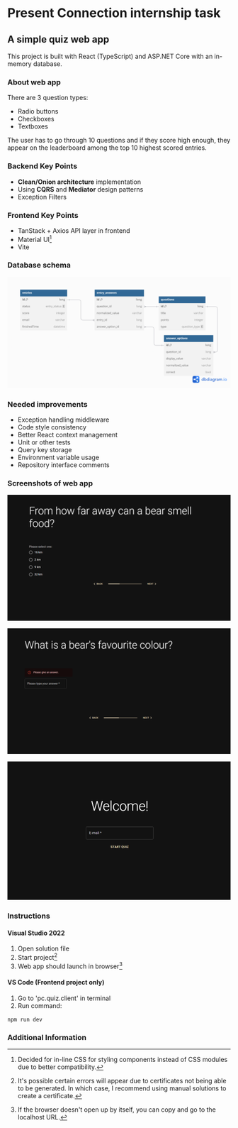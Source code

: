 # Present Connection internship task

## A simple quiz web app

This project is built with React (TypeScript) and ASP.NET Core with an in-memory database.

### About web app
There are 3 question types:
- Radio buttons
- Checkboxes
- Textboxes

The user has to go through 10 questions and if they score high enough, they appear on the leaderboard among the top 10 highest scored entries.

### Backend Key Points
- **Clean/Onion architecture** implementation
- Using **CQRS** and **Mediator** design patterns
- Exception Filters

### Frontend Key Points
- TanStack + Axios API layer in frontend
- Material UI[^3]
- Vite

### Database schema
![alt text](database-schema.png)

### Needed improvements
- Exception handling middleware
- Code style consistency
- Better React context management
- Unit or other tests
- Query key storage
- Environment variable usage
- Repository interface comments

### Screenshots of web app
![Example of test question](quiz-example-1.png)

![Example of test validation](quiz-example-2.png)

![Example of start menu](quiz-example-3.png)

### Instructions

#### Visual Studio 2022
1. Open solution file
2. Start project[^1]
3. Web app should launch in browser[^2]

#### VS Code (Frontend project only)
1. Go to 'pc.quiz.client' in terminal
2. Run command:

```
npm run dev
```

### Additional Information

[^1]: It's possible certain errors will appear due to certificates not being able to be generated. In which case, I recommend using manual solutions to create a certificate.

[^2]: If the browser doesn't open up by itself, you can copy and go to the localhost URL.

[^3]: Decided for in-line CSS for styling components instead of CSS modules due to better compatibility.